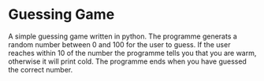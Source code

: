 # Guessing Game
 A simple guessing game written in python. The programme generats a random number between 0 and 100 for the user to guess. If the user reaches within 10 of the number the programme tells you that you are warm, otherwise it will print cold. The programme ends when you have guessed the correct number.
